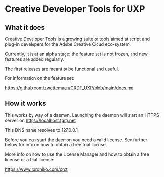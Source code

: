 # Creative Developer Tools for UXP

## What it does

Creative Developer Tools is a growing suite of tools aimed at script and plug-in developers for the Adobe Creative Cloud eco-system.

Currently, it is at an alpha stage: the feature set is not frozen, and new features are added regularly.

The first releases are meant to be functional and useful.

For information on the feature set:

https://github.com/zwettemaan/CRDT_UXP/blob/main/docs.md

## How it works

This works by way of a daemon. Launching the daemon will start an HTTPS server on https://localhost.tgrg.net

This DNS name resolves to 127.0.0.1

Before you can start the daemon you need a valid license. See further below for info on how to obtain a free trial license.

More info on how to use the License Manager and how to obtain a free license or a trial license:

https://www.rorohiko.com/crdt
